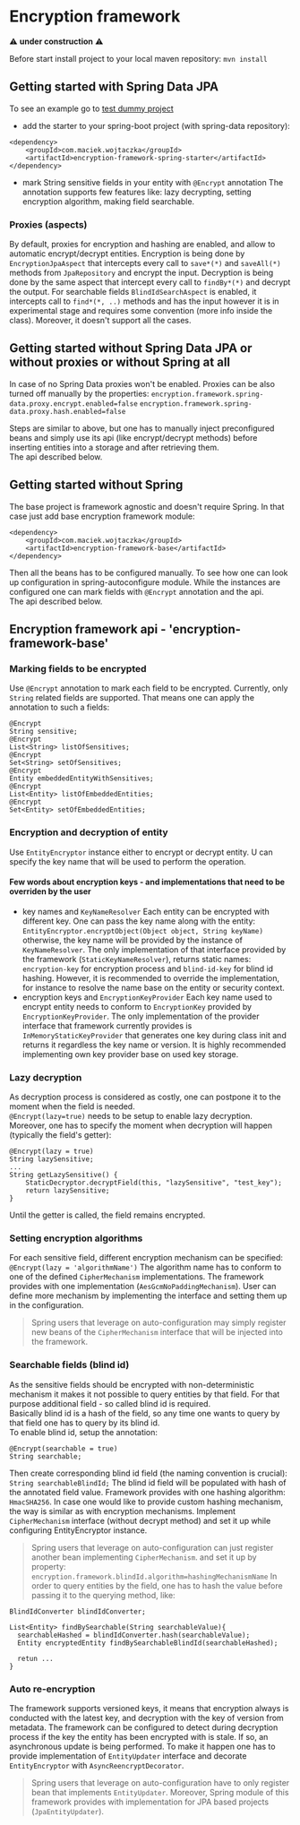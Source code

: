 # Encryption framework

⚠️ **under construction** ⚠️

Before start install project to your local maven repository:
`mvn install`

## Getting started with Spring Data JPA
  
To see an example go to [test dummy project](test/dummy)

- add the starter to your spring-boot project (with spring-data repository):
```
<dependency>
    <groupId>com.maciek.wojtaczka</groupId>
    <artifactId>encryption-framework-spring-starter</artifactId>
</dependency>
```
- mark String sensitive fields in your entity with `@Encrypt` annotation
The annotation supports few features like: lazy decrypting, setting encryption algorithm, making field searchable.

### Proxies (aspects)
By default, proxies for encryption and hashing are enabled, and allow to automatic encrypt/decrypt entities.
Encryption is being done by `EncryptionJpaAspect` that intercepts every call to `save*(*)` and `saveAll(*)` methods from 
`JpaRepository` and encrypt the input.
Decryption is being done by the same aspect that intercept every call to `findBy*(*)` and decrypt the output.
For searchable fields `BlindIdSearchAspect` is enabled, it intercepts call to `find*(*, ..)` methods and has the input 
however it is in experimental stage and requires some convention (more info inside the class). Moreover, it doesn't 
support all the cases.

## Getting started without Spring Data JPA or without proxies or without Spring at all
In case of no Spring Data proxies won't be enabled. Proxies can be also turned off manually by the properties:
`encryption.framework.spring-data.proxy.encrypt.enabled=false`
`encryption.framework.spring-data.proxy.hash.enabled=false`

Steps are similar to above, but one has to manually inject preconfigured beans and simply use its api 
(like encrypt/decrypt methods) before inserting entities into a storage and after retrieving them.  
The api described below.

## Getting started without Spring
The base project is framework agnostic and doesn't require Spring. In that case just add base encryption framework 
module:
```
<dependency>
    <groupId>com.maciek.wojtaczka</groupId>
    <artifactId>encryption-framework-base</artifactId>
</dependency>
```
Then all the beans has to be configured manually. To see how one can look up configuration in spring-autoconfigure 
module. While the instances are configured one can mark fields with `@Encrypt` annotation and the api.  
The api described below.

## Encryption framework api - 'encryption-framework-base'

### Marking fields to be encrypted
Use `@Encrypt` annotation to mark each field to be encrypted. Currently, only `String` related fields are supported.
That means one can apply the annotation to such a fields:
```
@Encrypt
String sensitive;
@Encrypt
List<String> listOfSensitives;
@Encrypt
Set<String> setOfSensitives;
@Encrypt
Entity embeddedEntityWithSensitives;
@Encrypt
List<Entity> listOfEmbeddedEntities;
@Encrypt
Set<Entity> setOfEmbeddedEntities;
```

### Encryption and decryption of entity
Use `EntityEncryptor` instance either to encrypt or decrypt entity. U can specify the key name that will be used to 
perform the operation.

#### Few words about encryption keys - and implementations that need to be overriden by the user 
- key names and `KeyNameResolver`
 Each entity can be encrypted with different key. One can pass the key name along with the entity:
 `EntityEncryptor.encryptObject(Object object, String keyName)`
 otherwise, the key name will be provided by the instance of `KeyNameResolver`. The only implementation of that 
 interface provided by the framework (`StaticKeyNameResolver`), returns static names: `encryption-key` for encryption 
 process and `blind-id-key` for blind id hashing. However, it is recommended to override the implementation, 
 for instance to resolve the name base on the entity or security context.
- encryption keys and `EncryptionKeyProvider`
 Each key name used to encrypt entity needs to conform to `EncryptionKey` provided by `EncryptionKeyProvider`. The only 
 implementation of the provider interface that framework currently provides is `InMemoryStaticKeyProvider` that generates 
 one key during class init and returns it regardless the key name or version. It is highly recommended implementing own 
 key provider base on used key storage.

### Lazy decryption
As decryption process is considered as costly, one can postpone it to the moment when the field is needed.  
`@Encrypt(lazy=true)` needs to be setup to enable lazy decryption. Moreover, one has to specify the moment when 
decryption will happen (typically the field's getter):
```
@Encrypt(lazy = true)
String lazySensitive;
...
String getLazySensitive() {
    StaticDecryptor.decryptField(this, "lazySensitive", "test_key");
    return lazySensitive;
}
```
Until the getter is called, the field remains encrypted.

### Setting encryption algorithms
For each sensitive field, different encryption mechanism can be specified:
`@Encrypt(lazy = 'algorithmName')`
The algorithm name has to conform to one of the defined `CipherMechanism` implementations. The framework provides 
with one implementation (`AesGcmNoPaddingMechanism`). User can define more mechanism by implementing the interface and 
setting them up in the configuration.  
>Spring users that leverage on auto-configuration may simply register new beans of the `CipherMechanism` interface that 
>will be injected into the framework. 

### Searchable fields (blind id)
As the sensitive fields should be encrypted with non-deterministic mechanism it makes it not possible to query entities
by that field. For that purpose additional field - so called blind id is required.  
Basically blind id is a hash of the field, so any time one wants to query by that field one has to query by its 
blind id.  
To enable blind id, setup the annotation:
```
@Encrypt(searchable = true)
String searchable;
```
Then create corresponding blind id field (the naming convention is crucial):
`String searchableBlindId;`
The blind id field will be populated with hash of the annotated field value. Framework provides with one hashing 
algorithm: `HmacSHA256`. In case one would like to provide custom hashing mechanism, the way is similar as with 
encryption mechanisms. Implement `CipherMechanism` interface (without decrypt method) and set it up while configuring 
EntityEncryptor instance.
>Spring users that leverage on auto-configuration can just register another bean implementing `CipherMechanism`.
>and set it up by property:  
>`encryption.framework.blindId.algorithm=hashingMechanismName`
In order to query entities by the field, one has to hash the value before passing it to the querying method, like:
```
BlindIdConverter blindIdConverter;

List<Entity> findBySearchable(String searchableValue){
  searchableHashed = blindIdConverter.hash(searchableValue);
  Entity encryptedEntity findBySearchableBlindId(searchableHashed);

  retun ...
}
```

### Auto re-encryption
The framework supports versioned keys, it means that encryption always is conducted with the latest key, and decryption 
with the key of version from metadata. The framework can be configured to detect during decryption process if the key 
the entity has been encrypted with is stale. If so, an asynchronous update is being performed. 
To make it happen one has to provide implementation of `EntityUpdater` interface and decorate `EntityEncryptor` with 
`AsyncReencryptDecorator`.
>Spring users that leverage on auto-configuration have to only register bean that implements `EntityUpdater`.
>Moreover, Spring module of this framework provides with implementation for JPA based projects (`JpaEntityUpdater`). 

